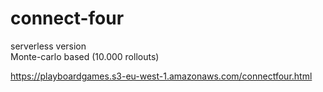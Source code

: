 # connect-four


serverless version\
Monte-carlo based (10.000 rollouts)

https://playboardgames.s3-eu-west-1.amazonaws.com/connectfour.html



